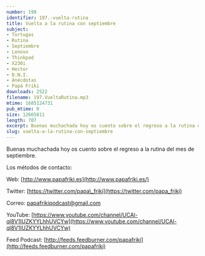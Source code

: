 ```yaml
---
number: 199
identifier: 197.-vuelta-rutina
title: Vuelta a la rutina con septiembre
subject:
- Tortugas
- Rutina
- Septiembre
- Lenovo
- Thinkpad
- X230i
- Hector
- D.N.I.
- Anécdotas
- Papá Friki
downloads: 2522
filename: 197.VueltaRutina.mp3
mtime: 1685124731
pub_mtime: 0
size: 12665811
length: 707
excerpt: Buenas muchachada hoy os cuento sobre el regreso a la rutina del mes de septiembre.
slug: vuelta-a-la-rutina-con-septiembre
---
```

Buenas muchachada hoy os cuento sobre el regreso a la rutina del mes de septiembre.

Los métodos de contacto:

Web: [http://www.papafriki.es](http://www.papafriki.es/)

Twitter: [https://twitter.com/papa\_friki](https://twitter.com/papa_friki)

Correo: [papafrikipodcast@gmail.com](https://archive.org/details/papafrikipodast@gmail.com)

YouTube: [https://www.youtube.com/channel/UCAl-ql8V1IUZKYYLhhUVCYw](https://www.youtube.com/channel/UCAl-ql8V1IUZKYYLhhUVCYw)

Feed Podcast: [http://feeds.feedburner.com/papafriki](http://feeds.feedburner.com/papafriki)